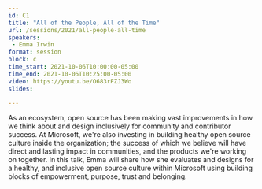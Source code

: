 ```yaml
---
id: C1
title: "All of the People, All of the Time"
url: /sessions/2021/all-people-all-time
speakers:
 - Emma Irwin
format: session
block: c
time_start: 2021-10-06T10:00:00-05:00
time_end: 2021-10-06T10:25:00-05:00
video: https://youtu.be/O683rFZJ3Wo
slides:

---
```


As an ecosystem, open source has been making vast improvements in how we think about and design inclusively for community and contributor success. At Microsoft, we're also investing in building healthy open source culture inside the organization; the success of which we believe will have direct and lasting impact in communities, and the products we're working on together. In this talk, Emma will share how she evaluates and designs for a healthy, and inclusive open source culture within Microsoft using building blocks of empowerment, purpose, trust and belonging.